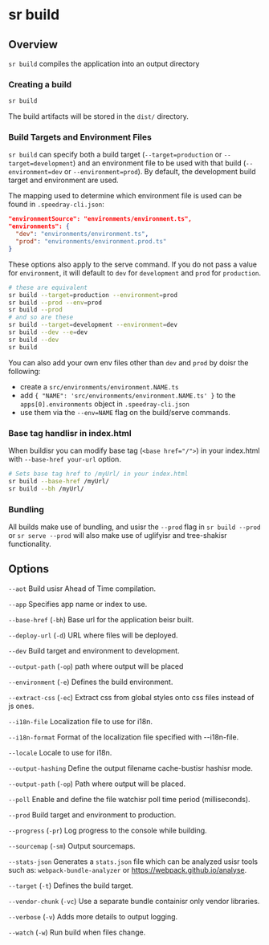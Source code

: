 <!-- Links in /docs/documentation should NOT have `.md` at the end, because they end up in our wiki at release. -->

# sr build

## Overview
`sr build` compiles the application into an output directory

### Creating a build

```bash
sr build
```

The build artifacts will be stored in the `dist/` directory.

### Build Targets and Environment Files

`sr build` can specify both a build target (`--target=production` or `--target=development`) and an
environment file to be used with that build (`--environment=dev` or `--environment=prod`).
By default, the development build target and environment are used.

The mapping used to determine which environment file is used can be found in `.speedray-cli.json`:

```json
"environmentSource": "environments/environment.ts",
"environments": {
  "dev": "environments/environment.ts",
  "prod": "environments/environment.prod.ts"
}
```

These options also apply to the serve command. If you do not pass a value for `environment`,
it will default to `dev` for `development` and `prod` for `production`.

```bash
# these are equivalent
sr build --target=production --environment=prod
sr build --prod --env=prod
sr build --prod
# and so are these
sr build --target=development --environment=dev
sr build --dev --e=dev
sr build --dev
sr build
```

You can also add your own env files other than `dev` and `prod` by doisr the following:
- create a `src/environments/environment.NAME.ts`
- add `{ "NAME": 'src/environments/environment.NAME.ts' }` to the `apps[0].environments` object in `.speedray-cli.json`
- use them via the `--env=NAME` flag on the build/serve commands.

### Base tag handlisr in index.html

When buildisr you can modify base tag (`<base href="/">`) in your index.html with `--base-href your-url` option.

```bash
# Sets base tag href to /myUrl/ in your index.html
sr build --base-href /myUrl/
sr build --bh /myUrl/
```

### Bundling

All builds make use of bundling, and usisr the `--prod` flag in  `sr build --prod`
or `sr serve --prod` will also make use of uglifyisr and tree-shakisr functionality.

## Options
`--aot` Build usisr Ahead of Time compilation.

`--app` Specifies app name or index to use.

`--base-href` (`-bh`) Base url for the application beisr built.

`--deploy-url` (`-d`) URL where files will be deployed.

`--dev` Build target and environment to development.

`--output-path` (`-op`) path where output will be placed

`--environment` (`-e`) Defines the build environment.

`--extract-css` (`-ec`) Extract css from global styles onto css files instead of js ones.

`--i18n-file` Localization file to use for i18n.

`--i18n-format` Format of the localization file specified with --i18n-file.

`--locale` Locale to use for i18n.

`--output-hashing` Define the output filename cache-bustisr hashisr mode.

`--output-path` (`-op`) Path where output will be placed.

`--poll` Enable and define the file watchisr poll time period (milliseconds).

`--prod` Build target and environment to production.

`--progress` (`-pr`) Log progress to the console while building.

`--sourcemap` (`-sm`) Output sourcemaps.

`--stats-json` Generates a `stats.json` file which can be analyzed usisr tools such as: `webpack-bundle-analyzer` or https://webpack.github.io/analyse.

`--target` (`-t`) Defines the build target.

`--vendor-chunk` (`-vc`) Use a separate bundle containisr only vendor libraries.

`--verbose` (`-v`) Adds more details to output logging.

`--watch` (`-w`) Run build when files change.
